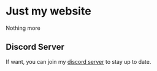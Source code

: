 # Just my website
Nothing more

## Discord Server
If want, you can join my [discord server](https://discord.com "aa") to stay up to date.
